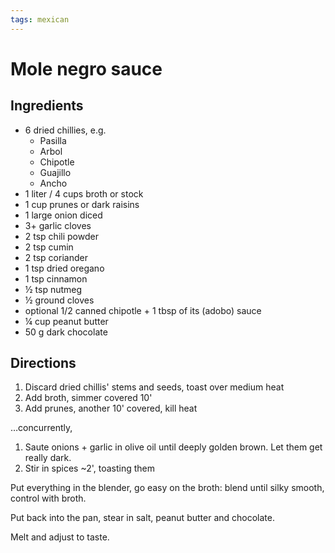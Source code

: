 ```yaml
---
tags: mexican
---
```


# Mole negro sauce

## Ingredients

* 6 dried chillies, e.g.
  * Pasilla
  * Arbol
  * Chipotle
  * Guajillo
  * Ancho
* 1 liter / 4 cups broth or stock
* 1 cup prunes or dark raisins
* 1 large onion diced
* 3+ garlic cloves
* 2 tsp chili powder
* 2 tsp cumin
* 2 tsp coriander
* 1 tsp dried oregano
* 1 tsp cinnamon
* ½ tsp nutmeg
* ½ ground cloves
* optional 1/2 canned chipotle + 1 tbsp of its (adobo) sauce
* ¼ cup peanut butter
* 50 g dark chocolate

## Directions

1. Discard dried chillis' stems and seeds, toast over medium heat
2. Add broth, simmer covered 10'
3. Add prunes, another 10' covered, kill heat

…concurrently,

1. Saute onions + garlic in olive oil until deeply golden brown. Let them get really dark.
2. Stir in spices ~2', toasting them

Put everything in the blender, go easy on the broth: blend until silky smooth, control with broth.

Put back into the pan, stear in salt, peanut butter and chocolate.

Melt and adjust to taste.
